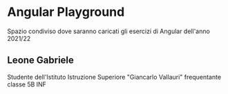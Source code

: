 # Angular Playground

Spazio condiviso dove saranno caricati gli esercizi di Angular dell'anno 2021/22 

## Leone Gabriele

Studente dell'Istituto Istruzione Superiore "Giancarlo Vallauri" frequentante classe 5B INF

